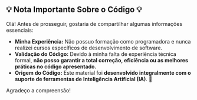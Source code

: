 ## 💡 Nota Importante Sobre o Código 💡

Olá! Antes de prosseguir, gostaria de compartilhar algumas informações essenciais:

*   **Minha Experiência:** Não possuo formação como programadora e nunca realizei cursos específicos de desenvolvimento de software.
*   **Validação do Código:** Devido à minha falta de experiência técnica formal, **não posso garantir a total correção, eficiência ou as melhores práticas no código apresentado.**
*   **Origem do Código:** Este material foi **desenvolvido integralmente com o suporte de ferramentas de Inteligência Artificial (IA)**. 🤖

Agradeço a compreensão!
